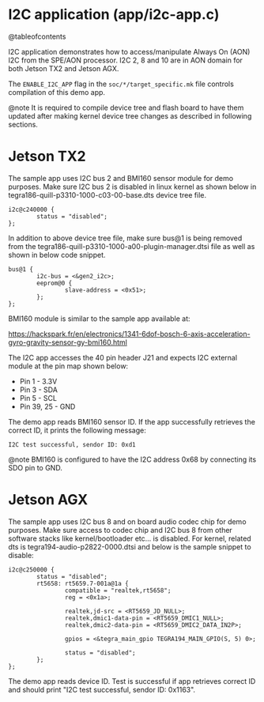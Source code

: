 I2C application (app/i2c-app.c)
===============================

@tableofcontents

I2C application demonstrates how to access/manipulate Always On (AON) I2C from
the SPE/AON processor. I2C 2, 8 and 10 are in AON domain for both
Jetson TX2 and Jetson AGX.

The `ENABLE_I2C_APP` flag in the `soc/*/target_specific.mk` file
controls compilation of this demo app.

@note It is required to compile device tree and flash board to have them updated
after making kernel device tree changes as described in following sections.

# Jetson TX2 #

The sample app uses I2C bus 2 and BMI160 sensor module for demo purposes. Make
sure I2C bus 2 is disabled in linux kernel as shown below in tegra186-quill-p3310-1000-c03-00-base.dts
device tree file.

```
i2c@c240000 {
        status = "disabled";
};
```

In addition to above device tree file, make sure bus@1 is being removed from the
tegra186-quill-p3310-1000-a00-plugin-manager.dtsi file as well as shown in below
code snippet.

```
bus@1 {
        i2c-bus = <&gen2_i2c>;
        eeprom@0 {
                slave-address = <0x51>;
        };
};
```

BMI160 module is similar to the sample app available at:

https://hackspark.fr/en/electronics/1341-6dof-bosch-6-axis-acceleration-gyro-gravity-sensor-gy-bmi160.html

The I2C app accesses the 40 pin header J21 and expects I2C external module at the pin map
shown below:

- Pin 1 - 3.3V
- Pin 3 - SDA
- Pin 5 - SCL
- Pin 39, 25 - GND

The demo app reads BMI160 sensor ID. If the app successfully retrieves the
correct ID, it prints the following message:

    I2C test successful, sendor ID: 0xd1

@note BMI160 is configured to have the I2C address 0x68 by connecting its SDO pin to
GND.

# Jetson AGX #

The sample app uses I2C bus 8 and on board audio codec chip for demo purposes.
Make sure access to codec chip and I2C bus 8 from other software stacks like
kernel/bootloader etc... is disabled. For kernel, related dts is
tegra194-audio-p2822-0000.dtsi and below is the sample snippet to disable:

```
i2c@c250000 {
        status = "disabled";
        rt5658: rt5659.7-001a@1a {
                compatible = "realtek,rt5658";
                reg = <0x1a>;

                realtek,jd-src = <RT5659_JD_NULL>;
                realtek,dmic1-data-pin = <RT5659_DMIC1_NULL>;
                realtek,dmic2-data-pin = <RT5659_DMIC2_DATA_IN2P>;

                gpios = <&tegra_main_gpio TEGRA194_MAIN_GPIO(S, 5) 0>;

                status = "disabled";
        };
};
```

The demo app reads device ID. Test is successful if app retrieves correct ID and
should print "I2C test successful, sendor ID: 0x1163".
